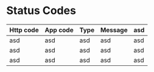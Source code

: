 # Status Codes
| **Http code**  | **App code** | **Type**       | **Message** | **asd** |
|----------------|--------------|----------------|-------------|---------|
| 	     asd      | asd          | 	          asd | asd         | 	   asd |
| 	     asd      | asd          | 	asd           | asd         | 	asd    |
| 	          asd | asd          | 	       asd    | asd         | 	 asd   |